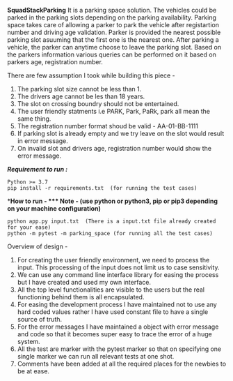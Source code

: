 **SquadStackParking**
It is a parking space solution. The vehicles could be parked in the parking slots depending on the parking availability.
Parking space takes care of allowing a parker to park the vehicle after registartion number and driving age validation.
Parker is provided the nearest possible parking slot asuuming that the first one is the nearest one.
After parking a vehicle, the parker can anytime choose to leave the parking slot.
Based on the parkers information various queries can be performed on it based on parkers age, registration number.

There are few assumption I took while building this piece - 
1. The parking slot size cannot be less than 1.
2. The drivers age cannot be les than 18 years.
3. The slot on crossing boundry should not be entertained.
4. The user friendly statments i.e PARK, Park, PaRk, park all mean the same thing.
5. The registration number format shoud be valid - AA-01-BB-1111
6. If parking slot is already empty and we try leave on the slot would result in error message.
7. On invalid slot and drivers age, registration number would show the error message.

***Requirement to run :***
```
Python >= 3.7
pip install -r requirements.txt  (for running the test cases)
```

***How to run - ***
Note - (use python or python3, pip or pip3 depending on your machine configuration)**
```
python app.py input.txt  (There is a input.txt file already created for your ease)
python -m pytest -m parking_space (for running all the test cases)
```

Overview of design - 
1. For creating the user friendly environment, we need to process the input. This processing of the input does not limit us to case sensitivity.
2. We can use any command line interface library for easing the process but I have created and used my own interface.
3. All the top level functionalities are visible to the users but the real functioning behind them is all encapsulated.
4. For easing the development process I have maintained not to use any hard coded values rather I have used constant file to have a single source of truth.
5. For the error messages I have maintained a object with error message and code so that it becomes super easy to trace the error of a huge system.
6. All the test are marker with the pytest marker so that on specifying one single marker we can run all relevant tests at one shot.
7. Comments have been added at all the required places for the newbies to be at ease.
